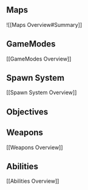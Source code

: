 
## Maps
![[Maps Overview#Summary]]
## GameModes
[[GameModes Overview]]
## Spawn System
[[Spawn System Overview]]
## Objectives
## Weapons
[[Weapons Overview]]
## Abilities
[[Abilities Overview]]